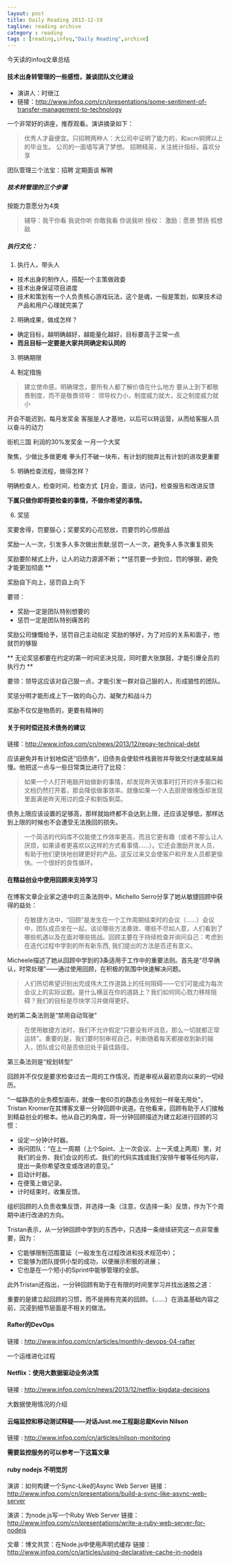 ```yaml
---
layout: post
title: Daily Reading 2013-12-19
tagline: reading archive
category : reading
tags : [reading,infoq,"Daily Reading",archive]
---
```


今天读的infoq文章总结

#### 技术出身转管理的一些感悟，兼谈团队文化建设

* 演讲人：时继江
* 链接：http://www.infoq.com/cn/presentations/some-sentiment-of-transfer-management-to-technology

一个非常好的讲座，推荐观看。演讲摘录如下：

<blockquote>
优秀人才最便宜。只招聘两种人：大公司中证明了能力的，和acm铜牌以上的毕业生。
公司的一面墙写满了梦想。
招聘精英，关注统计指标，喜欢分享
</blockquote> 

团队管理三个法宝：招聘 定期面谈 解聘

##### 技术转管理的三个步骤

按能力意愿分为4类

<blockquote>
辅导：我干你看 我说你听 你敢我看 你说我听
授权：
激励：愿景 赞扬 假想敌
</blockquote>

##### 执行文化：

1. 执行人，带头人

<ul>
<li>技术出身的制作人，搭配一个主策做政委</li>
<li>技术出身保证项目进度</li>
<li>技术和策划有一个人负责核心游戏玩法，这个是魂，一般是策划，如果技术动产品和用户心理就完美了</li>
</ul>

2. 明确成果，做成怎样？

<ul>
<li>确定目标，越明确越好，越能量化越好，目标要高于正常一点</li>
<li><b>而且目标一定要是大家共同确定和认同的</b></li>
</ul>

3. 明确期限

4. 制定措施

<blockquote>
建立使命感，明确理念，要所有人都了解价值在什么地方
要从上到下都敬畏制度，而不是敬畏领导：
领导权力小，制度威力就大，反之制度威力就小
</blockquote>

开会不能迟到，每月发奖金
客服是人才基地，以后可以转运营，从而给客服人员以奋斗的动力

街机三国 利润的30%发奖金 一月一个大奖

聚焦，少做比多做更难
拳头打不破一块布，有计划的抛弃比有计划的进攻更重要

5. 明确检查流程，做得怎样？

明确检查人，检查时间，检查方式【月会，面谈，访问】，检查报告和改进反馈

**下属只做你即将要检查的事情，不做你希望的事情。**

6. 奖惩

奖要舍得，罚要狠心；奖要奖的心花怒放，罚要罚的心惊胆战

奖励一人一次，引发多人多次做出贡献;惩罚一人一次，避免多人多次重复损失

奖励要阶梯式上升，让人的动力源源不断；**惩罚要一步到位，罚的够狠，避免才能更加彻底 **

奖励自下向上，惩罚自上向下

要领：

* 奖励一定是团队特别想要的
* 惩罚一定是团队特别痛苦的

奖励公司慷慨给予，惩罚自己主动拟定
奖励的够好，为了对应的关系和面子，他就罚的够狠

** 无论奖惩都要在约定的第一时间坚决兑现，同时要大张旗鼓，才能引爆全员的执行力 ** 

要领：领导这应该对自己狠一点，才能引发一群对自己狠的人，形成狼性的团队。

奖惩分明才能形成上下一致的向心力、凝聚力和战斗力

奖励不仅仅是物质的，更要有精神的


#### 关于何时偿还技术债务的建议

链接：http://www.infoq.com/cn/news/2013/12/repay-technical-debt

应该避免并有计划地偿还“旧债务”，旧债务会使软件栈衰败并导致交付速度越来越慢。他把这一点与一些日常类比进行了比较：

<blockquote>
如果一个人打开电脑开始做新的事情，却发现昨天做事时打开的许多窗口和文档仍然打开着，那会降低做事效率。就像如果一个人去厨房做晚饭却发现里面满是昨天用过的盘子和剩饭剩菜。
</blockquote>

债务上限应该设置的足够高，那样就始终都不会达到上限，还应该足够低，那样达到上限的时候也不会遭受无法挽回的损失。

<blockquote>
一个简洁的代码库不仅能使工作效率更高，而且它更有趣（或者不那么让人厌烦，如果读者更喜欢以这样的方式看事情……）。它还会激励开发人员，有助于他们更快地创建更好的产品，这反过来又会使客户和开发人员都更愉快。一个很好的良性循环。
</blockquote>

#### 在精益创业中使用回顾来支持学习

在博客文章企业家之道中的三条法则中，Michello Serro分享了她从敏捷回顾中获得的益处：

<blockquote>
在敏捷方法中，“回顾”是发生在一个工作周期结束时的会议（……）会议中，团队成员坐在一起，谈论哪些方法奏效、哪些不尽如人意，人们看到了哪些机遇以及在面对哪些挑战。回顾主要在于持续检查并询问自己：考虑到在迭代过程中学到的所有新东西, 我们提出的方法是否还有意义。
</blockquote>

Micheele描述了她从回顾中学到的3条适用于工作中的重要法则。首先是“尽早确认，时常处理”——通过使用回顾，在积极的氛围中快速解决问题。

<blockquote>
人们热切希望识别出完成伟大工作道路上的任何阻碍——它们可能成为每次会议上的实际议题。是什么横亘在你的道路上？我们如何同心戮力移除阻碍？我们的目标是尽快学习并做得更好。
</blockquote>

她的第二条法则是“禁用自动驾驶”

<blockquote>
在使用敏捷方法时，我们不允许假定“只要没有坏消息，那么一切就都正常运转”。重要的是，我们要时刻审视自己，判断随着每天都接收到新的输入，团队或公司是否依旧处于最佳路径。
</blockquote>

第三条法则是“规划转型”

回顾并不仅仅是要求检查过去一周的工作情况，而是审视从最初意向以来的一切经历。

“一幅静态的业务模型画布，就像一套60页的静态业务规划一样毫无用处”，Tristan Kromer在其博客文章一分钟回顾中说道。在他看来，回顾有助于人们接触到精益创业的根本。他从自己的角度，将一分钟回顾描述为建立起进行回顾的习惯：

<ul>
<li>设定一分钟计时器。</li>
<li>询问团队：“在上一周期（上个Spint、上一次会议、上一天或上两周）里，对我们的业务、我们会议的形式、我们的代码实践或我们安排午餐等任何内容，提出一条你希望改变或改进的意见。”</li>
<li>启动计时器。</li>
<li>在便笺上做记录。</li>
<li>计时结束时，收集反馈。</li>
</ul>

组织回顾的人负责收集反馈，并选择一条（注意，仅选择一条）反馈，作为下个周期中进行改进的方向。

Tristan表示，从一分钟回顾中学到的东西中，只选择一条继续研究这一点非常重要，因为：

<ul>
<li>它能够限制范围蔓延（一般发生在过程改进和技术规范中）；</li>
<li>它能够为团队提供小型的成功，以便展示积极的进展；</li>
<li>它也是在一个短小的Sprint中能够管理的全部。</li>
</ul>

此外Tristan还指出，一分钟回顾有助于在有限的时间里学习并找出速胜之道：

重要的是建立起回顾的习惯，而不是拥有完美的回顾。（……）在涵盖基础内容之前，沉浸到细节层面是不相关的做法。


#### Rafter的DevOps

链接 : http://www.infoq.com/cn/articles/monthly-devops-04-rafter

一个运维进化过程


#### Netflix：使用大数据驱动业务决策

链接 : http://www.infoq.com/cn/news/2013/12/netflix-bigdata-decisions

大数据使用情况的介绍


#### 云端监控和移动测试释疑——对话Just.me工程副总裁Kevin Nilson

链接 : http://www.infoq.com/cn/articles/nilson-monitoring

**需要监控服务的可以参考一下这篇文章**


#### ruby nodejs 不明觉厉

演讲：如何构建一个Sync-Like的Async Web Server
链接：http://www.infoq.com/cn/presentations/build-a-sync-like-async-web-server

演讲：为node.js写一个Ruby Web Server
链接：http://www.infoq.com/cn/presentations/write-a-ruby-web-server-for-nodejs

文章：博文共赏：在Node.js中使用声明式缓存
链接：http://www.infoq.com/cn/articles/using-declarative-cache-in-nodejs





